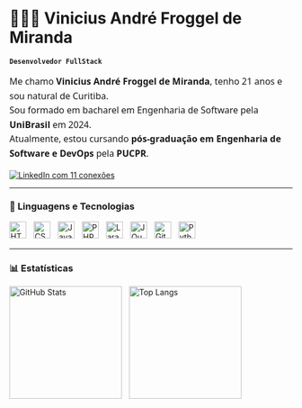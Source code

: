 # 👨🏻‍💻 Vinicius André Froggel de Miranda

**`Desenvolvedor FullStack`**

<p style="font-family: 'Segoe UI', Tahoma, Geneva, Verdana, sans-serif; font-size: 16px; line-height: 1.6;">
  Me chamo <strong>Vinicius André Froggel de Miranda</strong>, tenho 21 anos e sou natural de Curitiba.<br/>
  Sou formado em bacharel em Engenharia de Software pela <strong>UniBrasil</strong> em 2024.<br/>
  Atualmente, estou cursando <strong>pós-graduação em Engenharia de Software e DevOps</strong> pela <strong>PUCPR</strong>.
</p>

<p align="left">
  <a href="https://www.linkedin.com/in/viniciusfroggel/" target="_blank">
    <img 
      src="https://img.shields.io/badge/LinkedIn-11%20conexões-blue?style=for-the-badge&logo=linkedin&logoColor=white" 
      alt="LinkedIn com 11 conexões"
    />
  </a>
</p>




---

### 🤖 Linguagens e Tecnologias

<img align="left" alt="HTML" title="HTML" width="30px" style="padding-right: 10px;" src="https://cdn.jsdelivr.net/gh/devicons/devicon@latest/icons/html5/html5-original.svg" />
<img align="left" alt="CSS" title="CSS" width="30px" style="padding-right: 10px;" src="https://cdn.jsdelivr.net/gh/devicons/devicon@latest/icons/css3/css3-original.svg" />
<img align="left" alt="JavaScript" title="JavaScript" width="30px" style="padding-right: 10px;" src="https://cdn.jsdelivr.net/gh/devicons/devicon@latest/icons/javascript/javascript-original.svg" />
<img align="left" alt="PHP" title="PHP" width="30px" style="padding-right: 10px;" src="https://cdn.jsdelivr.net/gh/devicons/devicon@latest/icons/php/php-original.svg" />
<img align="left" alt="Laravel" title="Laravel" width="30px" style="padding-right: 10px;" src="https://cdn.jsdelivr.net/gh/devicons/devicon@latest/icons/laravel/laravel-original.svg" />
<img align="left" alt="JQuery" title="JQuery" width="30px" style="padding-right: 10px;" src="https://cdn.jsdelivr.net/gh/devicons/devicon@latest/icons/jquery/jquery-original.svg" />
<img align="left" alt="Git" title="Git" width="30px" style="padding-right: 10px;" src="https://cdn.jsdelivr.net/gh/devicons/devicon@latest/icons/git/git-original.svg" />
<img align="left" alt="Python" title="Python" width="30px" style="padding-right: 10px;" src="https://cdn.jsdelivr.net/gh/devicons/devicon@latest/icons/python/python-original.svg" />

<br/>
<br/>

---

### 📊 Estatísticas

<p>
  <img 
    align="left" 
    alt="GitHub Stats" 
    height="200" 
    style="padding-right: 10px;" 
    src="https://github-readme-stats.vercel.app/api?username=ViniciusFroggel&show_icons=true&theme=tokyonight&include_all_commits=true&count_private=true&locale=pt-br&custom_title=Estatísticas&token=SEU_TOKEN_AQUI" 
  />

  <img 
    align="left" 
    alt="Top Langs" 
    height="200" 
    src="https://github-readme-stats.vercel.app/api/top-langs/?username=ViniciusFroggel&theme=tokyonight&layout=compact&custom_title=Tecnologias&langs_count=9" 
  />
</p>
